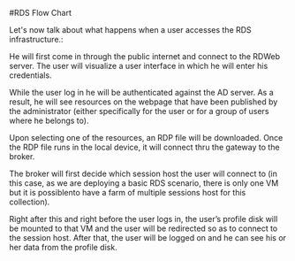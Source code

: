 #RDS Flow Chart



Let's now talk about what happens when a user accesses the RDS infrastructure.:

He will first come in through the public internet and connect to the RDWeb server. 
The user will visualize a user interface in which he will enter his credentials.

While the user log in he will be authenticated against the AD server. As a result, he will see resources on the webpage that have been published by the administrator (either specifically for the user or for a group of users where he belongs to).

Upon selecting one of the resources, an RDP file will be downloaded. Once the RDP file runs in the local device, it will connect thru the gateway to the broker.

The broker will first decide which session host the user will connect to (in this case, as we are deploying a basic RDS scenario, there is only one VM but it is possiblento have a farm of multiple sessions host for this collection).

Right after this and right before the user logs in, the user’s profile disk will be mounted to that VM and the user will be redirected so as to connect to the session host. After that, the user will be logged on and he can see his or her data from the profile disk.
